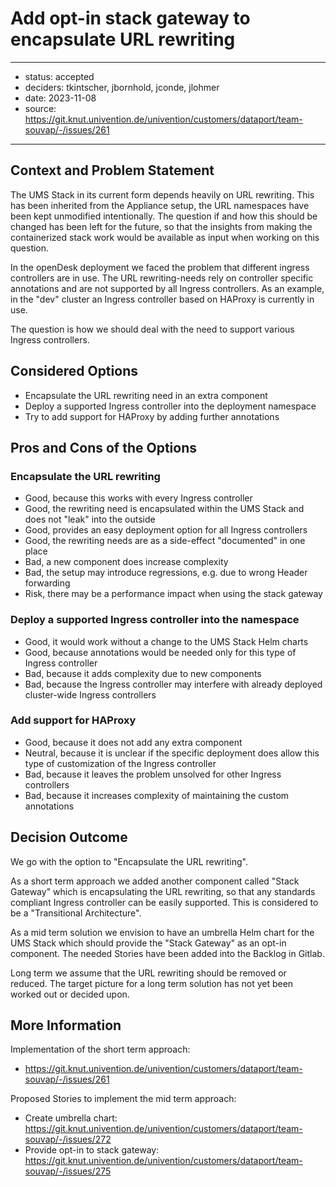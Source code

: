 
# Add opt-in stack gateway to encapsulate URL rewriting

---

- status: accepted
- deciders: tkintscher, jbornhold, jconde, jlohmer
- date: 2023-11-08
- source: https://git.knut.univention.de/univention/customers/dataport/team-souvap/-/issues/261

---

## Context and Problem Statement

The UMS Stack in its current form depends heavily on URL rewriting. This has
been inherited from the Appliance setup, the URL namespaces have been kept
unmodified intentionally. The question if and how this should be changed has
been left for the future, so that the insights from making the containerized
stack work would be available as input when working on this question.

In the openDesk deployment we faced the problem that different ingress
controllers are in use. The URL rewriting-needs rely on controller specific
annotations and are not supported by all Ingress controllers. As an example, in
the "dev" cluster an Ingress controller based on HAProxy is currently in use.

The question is how we should deal with the need to support various Ingress
controllers.

## Considered Options

- Encapsulate the URL rewriting need in an extra component
- Deploy a supported Ingress controller into the deployment namespace
- Try to add support for HAProxy by adding further annotations

## Pros and Cons of the Options

### Encapsulate the URL rewriting

- Good, because this works with every Ingress controller
- Good, the rewriting need is encapsulated within the UMS Stack and does not "leak" into the outside
- Good, provides an easy deployment option for all Ingress controllers
- Good, the rewriting needs are as a side-effect "documented" in one place
- Bad, a new component does increase complexity
- Bad, the setup may introduce regressions, e.g. due to wrong Header forwarding
- Risk, there may be a performance impact when using the stack gateway

### Deploy a supported Ingress controller into the namespace

- Good, it would work without a change to the UMS Stack Helm charts
- Good, because annotations would be needed only for this type of Ingress controller
- Bad, because it adds complexity due to new components
- Bad, because the Ingress controller may interfere with already deployed cluster-wide Ingress controllers

### Add support for HAProxy

- Good, because it does not add any extra component
- Neutral, because it is unclear if the specific deployment does allow this type of customization of the Ingress controller
- Bad, because it leaves the problem unsolved for other Ingress controllers
- Bad, because it increases complexity of maintaining the custom annotations

## Decision Outcome

We go with the option to "Encapsulate the URL rewriting".

As a short term approach we added another component called "Stack Gateway" which
is encapsulating the URL rewriting, so that any standards compliant Ingress
controller can be easily supported. This is considered to be a "Transitional
Architecture".

As a mid term solution we envision to have an umbrella Helm chart for the UMS
Stack which should provide the "Stack Gateway" as an opt-in component. The
needed Stories have been added into the Backlog in Gitlab.

Long term we assume that the URL rewriting should be removed or reduced. The
target picture for a long term solution has not yet been worked out or decided
upon.

## More Information

Implementation of the short term approach:

- <https://git.knut.univention.de/univention/customers/dataport/team-souvap/-/issues/261>

Proposed Stories to implement the mid term approach:

- Create umbrella chart: <https://git.knut.univention.de/univention/customers/dataport/team-souvap/-/issues/272>
- Provide opt-in to stack gateway: <https://git.knut.univention.de/univention/customers/dataport/team-souvap/-/issues/275>
